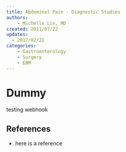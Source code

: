 ```yaml
---
title: Abdominal Pain - Diagnostic Studies
authors:
    - Michelle Lin, MD
created: 2011/07/22
updates: 
  - 2017/02/21
categories:
    - Gastroenterology
    - Surgery
    - EBM
---
```


# Dummy

testing webhook

## References 

- here is a reference